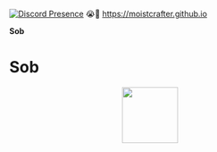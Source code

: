[![Discord Presence](https://lanyard.cnrad.dev/api/724091583250825226)](https://discord.com/users/724091583250825226)
😭🥺
https://moistcrafter.github.io

**Sob**

<p align="center">
  <h1>Sob</h1>
</p>

<p align="center">
  <img width="100" height="100" src="https://media.discordapp.net/attachments/1028064819703713823/1041828563613143162/Sob.png">
</p>
